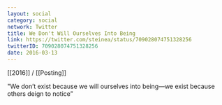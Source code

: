 ```yaml
---
layout: social
category: social
network: Twitter
title: We Don't Will Ourselves Into Being
link: https://twitter.com/steinea/status/709028074751328256
twitterID: 709028074751328256
date: 2016-03-13
---
```


[[2016]] / [[Posting]]

"We don’t exist because we will ourselves into being—we exist because others deign to notice”
